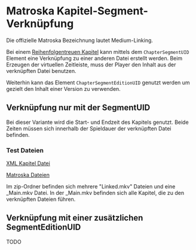 # Matroska Kapitel-Segment-Verknüpfung
Die offizielle Matroska Bezeichnung lautet Medium-Linking.

Bei einem [Reihenfolgentreuen Kapitel](OrderedChapters_ger.md) kann mittels dem `ChapterSegmentUID` Element eine Verknüpfung zu einer anderen Datei erstellt werden. Beim Erzeugen der virtuellen Zeitleiste, muss der Player den Inhalt aus der verknüpften Datei benutzen.

Weiterhin kann das Element `ChapterSegmentEditionUID` genutzt werden um gezielt den Inhalt einer Version zu verwenden.

## Verknüpfung nur mit der SegmentUID
Bei dieser Variante wird die Start- und Endzeit des Kapitels genutzt.
Beide Zeiten müssen sich innerhalb der Spieldauer der verknüpften Datei befinden.

### Test Dateien
[XML Kapitel Datei](https://github.com/hubblec4/Matroska-Playback/blob/master/files/Chapter-Segment-Linking/Chapter-Segment-Linking.xml)

[Matroska Dateien](https://github.com/hubblec4/Matroska-Playback/blob/master/files/Chapter-Segment-Linking/Chapter-Segment-Linking.zip)

Im zip-Ordner befinden sich mehrere "Linked.mkv" Dateien und eine _Main.mkv Datei. In der _Main.mkv befinden sich alle Kapitel, die zu den verknüpften Dateien führen.

## Verknüpfung mit einer zusätzlichen SegmentEditionUID
TODO